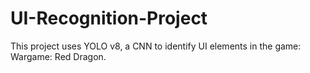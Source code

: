 # UI-Recognition-Project
This project uses YOLO v8, a CNN to identify UI elements in the game: Wargame: Red Dragon.
